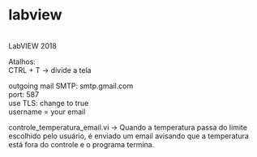 # labview
<br>
LabVIEW 2018 <br>

Atalhos:<br>
CTRL + T -> divide a tela 

outgoing mail SMTP: smtp.gmail.com <br>
port: 587 <br>
use TLS: change to true <br> 
username = your email <br> 

controle_temperatura_email.vi -> Quando a temperatura passa do limite escolhido pelo usuário, é enviado um email avisando que a temperatura está fora do controle e o programa termina. 
